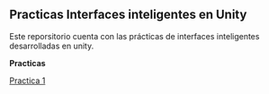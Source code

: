 ## Practicas Interfaces inteligentes en Unity
Este reporsitorio cuenta con las prácticas de interfaces inteligentes desarrolladas en unity.

**Practicas**

[Practica 1](Practica1/Readme.md)
